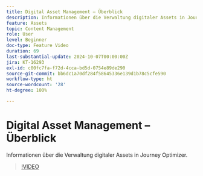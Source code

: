 ```yaml
---
title: Digital Asset Management – Überblick
description: Informationen über die Verwaltung digitaler Assets in Journey Optimizer.
feature: Assets
topic: Content Management
role: User
level: Beginner
doc-type: Feature Video
duration: 69
last-substantial-update: 2024-10-07T00:00:00Z
jira: KT-16293
exl-id: c00fc7fa-f72d-4cca-bd5d-0754e89de290
source-git-commit: bb6dc1a70df284f58645336e139d1b78c5cfe590
workflow-type: ht
source-wordcount: '28'
ht-degree: 100%

---
```


# Digital Asset Management – Überblick

Informationen über die Verwaltung digitaler Assets in Journey Optimizer.

>[!VIDEO](https://video.tv.adobe.com/v/3432674/?learn=on)

